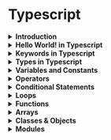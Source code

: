 # Typescript

<details><summary><b>Introduction</b></summary>
<p>

JavaScript was introduced as a language for the client side. The development of Node.js has marked JavaScript as an emerging server-side technology too. However, as JavaScript code grows, it tends to get messier, making it difficult to maintain and reuse the code. Moreover, its failure to embrace the features of Object Orientation, strong type checking and compile-time error checks prevents JavaScript from succeeding at the enterprise level as a full-fledged server-side technology. TypeScript was presented to bridge this gap.

Typescript is a superset of Javascript

![typescript](images/superset.png)


A TypeScript program contains:

* Modules
* Functions
* Variables
* Statements and Expressions
* Comments
</p>
</details>


<details><summary><b>Hello World! in Typescript</b></summary>
<p>

```
const msg:string = "Hello World!" 
console.log(msg)
```
</p>
</details>


<details><summary><b>Keywords in Typescript</b></summary>
<p>

| break | as | any | switch | case | if | throw |
| :---: | :---: | :---: | :---: | :---: | :---: | :---: |
| else | var | number | string | get | module | type |
| instanceof | typeof | public | private | enum | export | finally |
| for | while | void | null | super | this | new |
| in | return | true | false | any | extends | static | 
| let | package | implements | interface | function | new | try |
| yield | const | continue | do | catch |

</p>
</details>


<details><summary><b>Types in Typescript</b></summary>
<p>
TypeScript provides data types as a part of its optional Type System.

**Built-in types**

| Data type	| Keyword |
| :---: | :---: | 
| Number | number |
| String | string |
| Boolean | boolean |
| Void | void |
| Null | null |
| Undefined | undefined |

```
let a: number = 10;
let b: string = 'kamal';
let c: boolean = true;
```

**any**

The any data type is the super type of all types in TypeScript. It denotes a dynamic type. Using the any type is equivalent to opting out of type checking for a variable.

```
let d: any;
d= 'kamal';
```

</p>
</details>


<details><summary><b>Variables and Constants</b></summary>
<p>

We have 3 keywords for this in Typescript or Javascript.

| Keyword	|
| :---: |
| var |
| let |
| const |

**var** declarations are globally scoped or function scoped while **let** and **const** are block scoped. var variables can be updated and re-declared within its scope; let variables can be updated but not re-declared; const variables can neither be updated nor re-declared.

**without types**
```
var a = 'kamal';
const b = 10;
let c = 'kamal';
```

**with types**
```
var a: string = 'kamal';
const b:number = 10;
let c:string = 'kamal';
```

**if you don't know the type, use any**

```
let x: any;
x='kamal';
```

#### Scope

* Global Scope − Global variables are declared outside the programming constructs. These variables can be accessed from anywhere within your code.

* Class Scope − These variables are also called fields. Fields or class variables are declared within the class but outside the methods. These variables can be accessed using the object of the class. Fields can also be static. Static fields can be accessed using the class name.

* Local Scope − Local variables, as the name suggests, are declared within the constructs like methods, loops etc. Local variables are accessible only within the construct where they are declared.

```
var x = 12          //global variable 
class Kamal { 
   y = 13;             //class variable 
   
   testFunction():void { 
      var z = 14;    //local variable 
   } 
} 
```

</p>
</details>


<details><summary><b>Operators</b></summary>
<p>

| Arithmetic |  Comparison | Logical | 
| :---: | :---: | :---: |
| + | >  | && (and) |
| - | <  | \|\| (or) |
| * | >= | ! (not |)
| / | <= |  |
| % (mod) | == (equality without datatype) |  |
| ++ | !=  |  |
| -- | === (equality with datatype) |  |

</p>
</details>


<details><summary><b>Conditional Statements</b></summary>
<p>
</p>
</details>


<details><summary><b>Loops</b></summary>
<p>
</p>
</details>


<details><summary><b>Functions</b></summary>
<p>
</p>
</details>


<details><summary><b>Arrays</b></summary>
<p>
</p>
</details>


<details><summary><b>Classes & Objects</b></summary>
<p>
</p>
</details>


<details><summary><b>Modules</b></summary>
<p>
</p>
</details>

